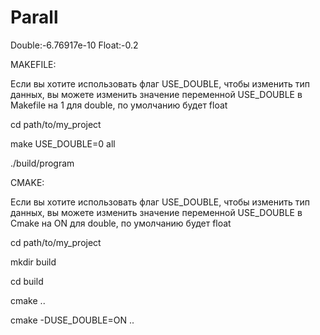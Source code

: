 # Parall

Double:-6.76917e-10
Float:-0.2

MAKEFILE:

Если вы хотите использовать флаг USE_DOUBLE, чтобы изменить тип данных, вы можете изменить значение переменной USE_DOUBLE в Makefile на 1 для double, по умолчанию будет float

cd path/to/my_project

make USE_DOUBLE=0 all

./build/program






CMAKE:

Если вы хотите использовать флаг USE_DOUBLE, чтобы изменить тип данных, вы можете изменить значение переменной USE_DOUBLE в Cmake на ON для double, по умолчанию будет float

cd path/to/my_project

mkdir build

cd build

cmake ..

cmake -DUSE_DOUBLE=ON ..
